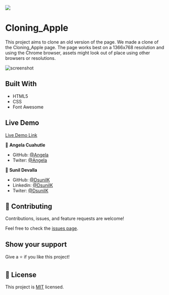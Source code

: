 ![](https://img.shields.io/badge/Microverse-blueviolet)

# Cloning_Apple
This project aims to clone an old version of the page.
We made a clone of the Cloning_Apple page. The page works best on a 1366x768 resolution and using the Chrome browser, assets might look out of place using other browsers or resolutions.



![screenshot](./assets/ScreenShot.png)
 
## Built With

- HTML5
- CSS
- Font Awesome

## Live Demo

[Live Demo Link](https://dsunilk.github.io/NYTimes-Clone/.)

👤 **Angela Cuahutle**

- GitHub: [@Angela](https://github.com/angelacuahutle)
- Twiter: [@Angela](https://twitter.com/AngelaCunaDev)


👤 **Sunil Devalla**

- GitHub: [@DsunilK](https://github.com/DsunilK)
- Linkedin: [@DsunilK](https://www.linkedin.com/in/dsunilk/)
- Twiter: [@DsunilK](https://twitter.com/Sunil_Devalla)

## 🤝 Contributing

Contributions, issues, and feature requests are welcome!

Feel free to check the [issues page](https://github.com/DsunilK/NYTimes-Clone/issues).

## Show your support

Give a ⭐️ if you like this project!

## 📝 License

This project is [MIT](LICENSE) licensed.


